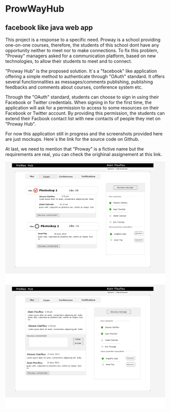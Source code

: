 ProwWayHub
==========

## facebook like java web app 

This project is a response to a specific need. Proway is a school providing one-on-one courses,
therefore, the students of this school dont have any opportunity neither to meet nor to make
connections. To fix this problem,   "Proway" managers asked for a communication platform, based
on new technologies, to allow their students to meet and to connect.

"Proway Hub" is the proposed solution. It`s a "facebook" like application offering a simple
method to authenticate through "OAuth" standard. It offers several functionnalities as
messages/comments publishing, publishing feedbacks and comments about courses, conference system
etc.

Through the "OAuth" standard, students can choose to sign in using their Facebook or Twitter
credentials. When signing in for the first time, the application will ask for a permission to access
to some resources on their Facebook or Twitter account. By providing this permission, the students
can extend their Facbook contact list with new contacts of people they met on "Proway Hub".

For now this application still in progress and the screenshots provided here are just  mockups.
Here`s the link for the source code on Github.

At last, we need to mention that "Proway" is a fictive name but the requirements are real, you
can check the orighinal assignement at this link.

![Alt text]( /screenshots/pr001-cours.PNG?raw=true "Cours")
![Alt text]( /screenshots/pr002-messages.PNG?raw=true "Messages")



